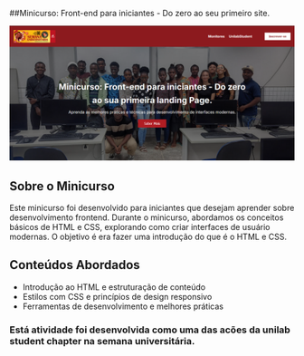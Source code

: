 ##Minicurso: Front-end para iniciantes - Do zero ao seu primeiro site.

![Banner do Minicurso](./assets/background-redame.png)

## Sobre o Minicurso

Este minicurso foi desenvolvido para iniciantes que desejam aprender sobre desenvolvimento frontend. Durante o minicurso, abordamos os conceitos básicos de HTML e CSS, explorando como criar interfaces de usuário modernas. O objetivo é era fazer uma introdução do que é o HTML e CSS.

## Conteúdos Abordados
- Introdução ao HTML e estruturação de conteúdo
- Estilos com CSS e princípios de design responsivo
- Ferramentas de desenvolvimento e melhores práticas

### Está atividade foi desenvolvida como uma das acões da unilab student chapter na semana universitária.
